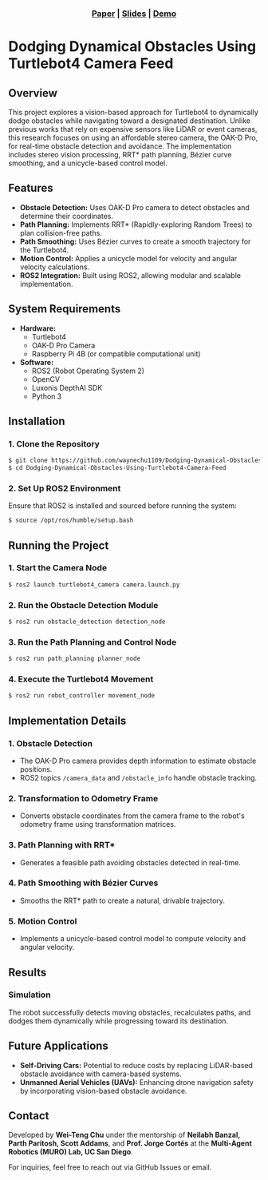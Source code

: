 <h3 align="center">
  <a href="https://waynechu1109.github.io/paper/Dodging Dynamical Obstacles.pdf">Paper</a> |
  <a href="https://waynechu1109.github.io/slides/PMAE2023_Presentation.pdf">Slides</a> |
  <a href="https://youtu.be/wdz8laYMFX0?si=9YsBBpm0sXYLn-bW">Demo</a>
  <!-- <a href="https://opendrivelab.com/e2ead/UniAD_plenary_talk_slides.pdf">Slides</a> -->
</h3>

# Dodging Dynamical Obstacles Using Turtlebot4 Camera Feed

## Overview
This project explores a vision-based approach for Turtlebot4 to dynamically dodge obstacles while navigating toward a designated destination. Unlike previous works that rely on expensive sensors like LiDAR or event cameras, this research focuses on using an affordable stereo camera, the OAK-D Pro, for real-time obstacle detection and avoidance. The implementation includes stereo vision processing, RRT* path planning, Bézier curve smoothing, and a unicycle-based control model.

## Features
- **Obstacle Detection:** Uses OAK-D Pro camera to detect obstacles and determine their coordinates.
- **Path Planning:** Implements RRT* (Rapidly-exploring Random Trees) to plan collision-free paths.
- **Path Smoothing:** Uses Bézier curves to create a smooth trajectory for the Turtlebot4.
- **Motion Control:** Applies a unicycle model for velocity and angular velocity calculations.
- **ROS2 Integration:** Built using ROS2, allowing modular and scalable implementation.

## System Requirements
- **Hardware:**
  - Turtlebot4
  - OAK-D Pro Camera
  - Raspberry Pi 4B (or compatible computational unit)
- **Software:**
  - ROS2 (Robot Operating System 2)
  - OpenCV
  - Luxonis DepthAI SDK
  - Python 3

## Installation
### 1. Clone the Repository
```bash
$ git clone https://github.com/waynechu1109/Dodging-Dynamical-Obstacles-Using-Turtlebot4-Camera-Feed.git
$ cd Dodging-Dynamical-Obstacles-Using-Turtlebot4-Camera-Feed
```

### 2. Set Up ROS2 Environment
Ensure that ROS2 is installed and sourced before running the system:
```bash
$ source /opt/ros/humble/setup.bash
```

## Running the Project
### 1. Start the Camera Node
```bash
$ ros2 launch turtlebot4_camera camera.launch.py
```

### 2. Run the Obstacle Detection Module
```bash
$ ros2 run obstacle_detection detection_node
```

### 3. Run the Path Planning and Control Node
```bash
$ ros2 run path_planning planner_node
```

### 4. Execute the Turtlebot4 Movement
```bash
$ ros2 run robot_controller movement_node
```

## Implementation Details
### 1. Obstacle Detection
- The OAK-D Pro camera provides depth information to estimate obstacle positions.
- ROS2 topics `/camera_data` and `/obstacle_info` handle obstacle tracking.

### 2. Transformation to Odometry Frame
- Converts obstacle coordinates from the camera frame to the robot's odometry frame using transformation matrices.

### 3. Path Planning with RRT*
- Generates a feasible path avoiding obstacles detected in real-time.

### 4. Path Smoothing with Bézier Curves
- Smooths the RRT* path to create a natural, drivable trajectory.

### 5. Motion Control
- Implements a unicycle-based control model to compute velocity and angular velocity.

## Results
### **Simulation**
The robot successfully detects moving obstacles, recalculates paths, and dodges them dynamically while progressing toward its destination.

## Future Applications
- **Self-Driving Cars:** Potential to reduce costs by replacing LiDAR-based obstacle avoidance with camera-based systems.
- **Unmanned Aerial Vehicles (UAVs):** Enhancing drone navigation safety by incorporating vision-based obstacle avoidance.

## Contact
Developed by **Wei-Teng Chu** under the mentorship of **Neilabh Banzal, Parth Paritosh, Scott Addams**, and **Prof. Jorge Cortés** at the **Multi-Agent Robotics (MURO) Lab, UC San Diego**.

For inquiries, feel free to reach out via GitHub Issues or email.
